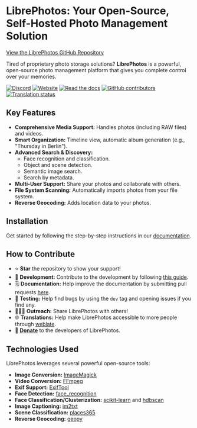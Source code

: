 # LibrePhotos: Your Open-Source, Self-Hosted Photo Management Solution

[View the LibrePhotos GitHub Repository](https://github.com/LibrePhotos/librephotos)

Tired of proprietary photo storage solutions? **LibrePhotos** is a powerful, open-source photo management platform that gives you complete control over your memories.

[![Discord](https://img.shields.io/discord/784619049208250388?style=plastic)][discord] [![Website](https://img.shields.io/website?down_color=lightgrey&down_message=offline&style=plastic&up_color=blue&up_message=online&url=https%3A%2F%2Flibrephotos.com)](https://librephotos.com/)
[![Read the docs](https://img.shields.io/static/v1?label=Read&message=the%20docs&color=blue&style=plastic)](https://docs.librephotos.com/) [![GitHub contributors](https://img.shields.io/github/contributors/librephotos/librephotos?style=plastic)](https://github.com/LibrePhotos/librephotos/graphs/contributors)
<a href="https://hosted.weblate.org/engage/librephotos/">
<img src="https://hosted.weblate.org/widgets/librephotos/-/librephotos-frontend/svg-badge.svg" alt="Translation status" />
</a>

## Key Features

*   **Comprehensive Media Support:** Handles photos (including RAW files) and videos.
*   **Smart Organization:** Timeline view, automatic album generation (e.g., "Thursday in Berlin").
*   **Advanced Search & Discovery:**
    *   Face recognition and classification.
    *   Object and scene detection.
    *   Semantic image search.
    *   Search by metadata.
*   **Multi-User Support:** Share your photos and collaborate with others.
*   **File System Scanning:** Automatically imports photos from your file system.
*   **Reverse Geocoding:** Adds location data to your photos.

## Installation

Get started by following the step-by-step instructions in our [documentation](https://docs.librephotos.com/docs/installation/standard-install).

## How to Contribute

*   ⭐ **Star** the repository to show your support!
*   🚀 **Development:** Contribute to the development by following [this guide](https://docs.librephotos.com/docs/development/dev-install).
*   🗒️ **Documentation:** Help improve the documentation by submitting pull requests [here](https://github.com/LibrePhotos/librephotos.docs).
*   🧪 **Testing:** Help find bugs by using the ```dev``` tag and opening issues if you find any.
*   🧑‍🤝‍🧑 **Outreach:** Share LibrePhotos with others!
*   🌐 **Translations:** Help make LibrePhotos accessible to more people through [weblate](https://hosted.weblate.org/engage/librephotos/).
*   💸 [**Donate**](https://github.com/sponsors/derneuere) to the developers of LibrePhotos.

## Technologies Used

LibrePhotos leverages several powerful open-source tools:

*   **Image Conversion:** [ImageMagick](https://github.com/ImageMagick/ImageMagick)
*   **Video Conversion:** [FFmpeg](https://github.com/FFmpeg/FFmpeg)
*   **Exif Support:** [ExifTool](https://github.com/exiftool/exiftool)
*   **Face Detection:** [face\_recognition](https://github.com/ageitgey/face_recognition)
*   **Face Classification/Clusterization:** [scikit-learn](https://scikit-learn.org/) and [hdbscan](https://github.com/scikit-learn-contrib/hdbscan)
*   **Image Captioning:** [im2txt](https://github.com/HughKu/Im2txt)
*   **Scene Classification:** [places365](http://places.csail.mit.edu/)
*   **Reverse Geocoding:** [geopy](https://github.com/geopy/geopy)

[discord]: https://discord.gg/xwRvtSDGWb